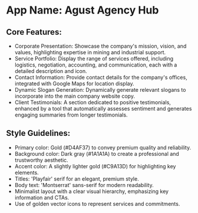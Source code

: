 # **App Name**: Agust Agency Hub

## Core Features:

- Corporate Presentation: Showcase the company's mission, vision, and values, highlighting expertise in mining and industrial support.
- Service Portfolio: Display the range of services offered, including logistics, negotiation, accounting, and communication, each with a detailed description and icon.
- Contact Information: Provide contact details for the company's offices, integrated with Google Maps for location display.
- Dynamic Slogan Generation: Dynamically generate relevant slogans to incorporate into the main company website copy.
- Client Testimonials: A section dedicated to positive testimonials, enhanced by a tool that automatically assesses sentiment and generates engaging summaries from longer testimonials.

## Style Guidelines:

- Primary color: Gold (#D4AF37) to convey premium quality and reliability.
- Background color: Dark gray (#1A1A1A) to create a professional and trustworthy aesthetic.
- Accent color: A slightly lighter gold (#C9A13D) for highlighting key elements.
- Titles: 'Playfair' serif for an elegant, premium style.
- Body text: 'Montserrat' sans-serif for modern readability.
- Minimalist layout with a clear visual hierarchy, emphasizing key information and CTAs.
- Use of golden vector icons to represent services and commitments.